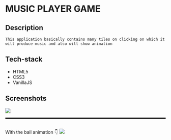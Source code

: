 # MUSIC PLAYER GAME

## Description 

```This application basically contains many tiles on clicking on which it will produce music and also will show animation```

## Tech-stack
- HTML5
- CSS3
- VanillaJS

## Screenshots

<img src="images/game.png"><hr style="border-bottom: 3px solid black">
<br>
With the ball animation 👇
<img src="images/game2.png">
